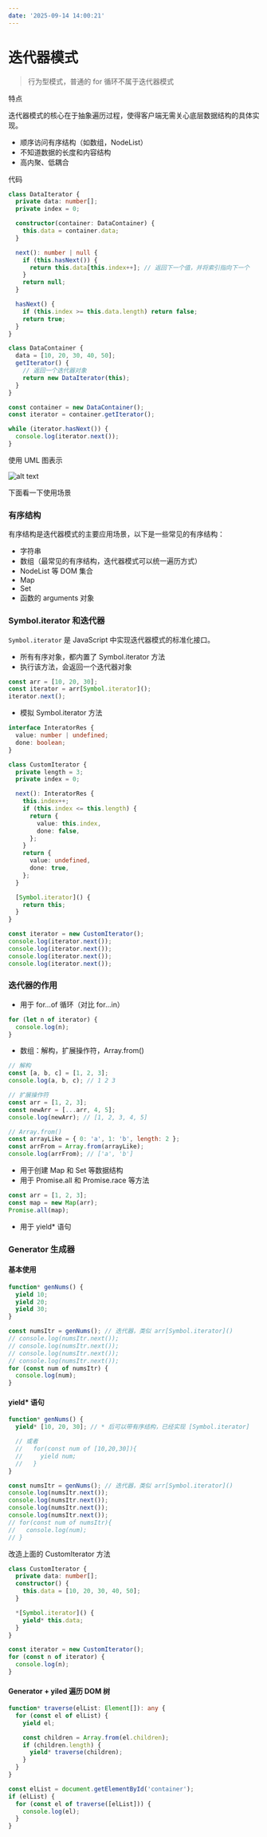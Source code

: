 ```yaml
---
date: '2025-09-14 14:00:21'
---
```


# 迭代器模式

> 行为型模式，普通的 for 循环不属于迭代器模式

特点

迭代器模式的核心在于抽象遍历过程，使得客户端无需关心底层数据结构的具体实现。

- 顺序访问有序结构（如数组，NodeList）
- 不知道数据的长度和内容结构
- 高内聚、低耦合

代码

```ts
class DataIterator {
  private data: number[];
  private index = 0;

  constructor(container: DataContainer) {
    this.data = container.data;
  }

  next(): number | null {
    if (this.hasNext()) {
      return this.data[this.index++]; // 返回下一个值，并将索引指向下一个
    }
    return null;
  }

  hasNext() {
    if (this.index >= this.data.length) return false;
    return true;
  }
}

class DataContainer {
  data = [10, 20, 30, 40, 50];
  getIterator() {
    // 返回一个迭代器对象
    return new DataIterator(this);
  }
}

const container = new DataContainer();
const iterator = container.getIterator();

while (iterator.hasNext()) {
  console.log(iterator.next());
}
```

使用 UML 图表示

![alt text](./images/29513-01.png)

下面看一下使用场景

### 有序结构

有序结构是迭代器模式的主要应用场景，以下是一些常见的有序结构：

- 字符串
- 数组（最常见的有序结构，迭代器模式可以统一遍历方式）
- NodeList 等 DOM 集合
- Map
- Set
- 函数的 arguments 对象

### Symbol.iterator 和迭代器

`Symbol.iterator` 是 JavaScript 中实现迭代器模式的标准化接口。

- 所有有序对象，都内置了 Symbol.iterator 方法
- 执行该方法，会返回一个迭代器对象

```js
const arr = [10, 20, 30];
const iterator = arr[Symbol.iterator]();
iterator.next();
```

- 模拟 Symbol.iterator 方法

```ts
interface InteratorRes {
  value: number | undefined;
  done: boolean;
}

class CustomIterator {
  private length = 3;
  private index = 0;

  next(): InteratorRes {
    this.index++;
    if (this.index <= this.length) {
      return {
        value: this.index,
        done: false,
      };
    }
    return {
      value: undefined,
      done: true,
    };
  }

  [Symbol.iterator]() {
    return this;
  }
}

const iterator = new CustomIterator();
console.log(iterator.next());
console.log(iterator.next());
console.log(iterator.next());
console.log(iterator.next());
```

### 迭代器的作用

- 用于 for...of 循环（对比 for...in）

```js
for (let n of iterator) {
  console.log(n);
}
```

- 数组：解构，扩展操作符，Array.from()

```js
// 解构
const [a, b, c] = [1, 2, 3];
console.log(a, b, c); // 1 2 3

// 扩展操作符
const arr = [1, 2, 3];
const newArr = [...arr, 4, 5];
console.log(newArr); // [1, 2, 3, 4, 5]

// Array.from()
const arrayLike = { 0: 'a', 1: 'b', length: 2 };
const arrFrom = Array.from(arrayLike);
console.log(arrFrom); // ['a', 'b']
```

- 用于创建 Map 和 Set 等数据结构
- 用于 Promise.all 和 Promise.race 等方法

```js
const arr = [1, 2, 3];
const map = new Map(arr);
Promise.all(map);
```

- 用于 yield\* 语句

### Generator 生成器

#### 基本使用

```ts
function* genNums() {
  yield 10;
  yield 20;
  yield 30;
}

const numsItr = genNums(); // 迭代器，类似 arr[Symbol.iterator]()
// console.log(numsItr.next());
// console.log(numsItr.next());
// console.log(numsItr.next());
// console.log(numsItr.next());
for (const num of numsItr) {
  console.log(num);
}
```

#### yield\* 语句

```ts
function* genNums() {
  yield* [10, 20, 30]; // * 后可以带有序结构，已经实现 [Symbol.iterator]

  // 或者
  //   for(const num of [10,20,30]){
  //     yield num;
  //   }
}

const numsItr = genNums(); // 迭代器，类似 arr[Symbol.iterator]()
console.log(numsItr.next());
console.log(numsItr.next());
console.log(numsItr.next());
console.log(numsItr.next());
// for(const num of numsItr){
//   console.log(num);
// }
```

改造上面的 CustomIterator 方法

```ts
class CustomIterator {
  private data: number[];
  constructor() {
    this.data = [10, 20, 30, 40, 50];
  }

  *[Symbol.iterator]() {
    yield* this.data;
  }
}

const iterator = new CustomIterator();
for (const n of iterator) {
  console.log(n);
}
```

#### Generator + yiled 遍历 DOM 树

```ts
function* traverse(elList: Element[]): any {
  for (const el of elList) {
    yield el;

    const children = Array.from(el.children);
    if (children.length) {
      yield* traverse(children);
    }
  }
}

const elList = document.getElementById('container');
if (elList) {
  for (const el of traverse([elList])) {
    console.log(el);
  }
}
```
